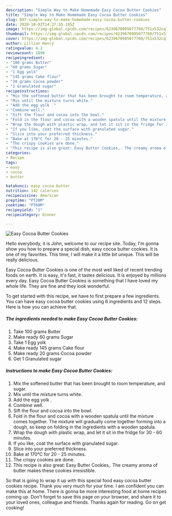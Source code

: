 ```yaml
---
description: "Simple Way to Make Homemade Easy Cocoa Butter Cookies"
title: "Simple Way to Make Homemade Easy Cocoa Butter Cookies"
slug: 897-simple-way-to-make-homemade-easy-cocoa-butter-cookies
date: 2020-10-02T14:37:55.195Z
image: https://img-global.cpcdn.com/recipes/6239670905077760/751x532cq70/easy-cocoa-butter-cookies-recipe-main-photo.jpg
thumbnail: https://img-global.cpcdn.com/recipes/6239670905077760/751x532cq70/easy-cocoa-butter-cookies-recipe-main-photo.jpg
cover: https://img-global.cpcdn.com/recipes/6239670905077760/751x532cq70/easy-cocoa-butter-cookies-recipe-main-photo.jpg
author: Lillian Henry
ratingvalue: 4.2
reviewcount: 1890
recipeingredient:
- "100 grams Butter"
- "60 grams Sugar"
- "1 Egg yolk"
- "145 grams Cake flour"
- "20 grams Cocoa powder"
- "1 Granulated sugar"
recipeinstructions:
- "Mix the softened butter that has been brought to room temperature, and sugar."
- "Mix until the mixture turns white."
- "Add the egg yolk ."
- "Combine well."
- "Sift the flour and cocoa into the bowl."
- "Fold in the flour and cocoa with a wooden spatula until the mixture comes together.  The mixture will gradually come together forming into a dough, so keep on folding in the ingredients with a wooden spatula."
- "Wrap the dough with plastic wrap, and let it sit in the fridge for 30 - 60 minutes."
- "If you like, coat the surface with granulated sugar."
- "Slice into your preferred thickness."
- "Bake at 170°C for 20 - 25 minutes."
- "The crispy cookies are done."
- "This recipe is also great: Easy Butter Cookies,. The creamy aroma of butter makes these cookies irresistible."
categories:
- Recipe
tags:
- easy
- cocoa
- butter

katakunci: easy cocoa butter 
nutrition: 142 calories
recipecuisine: American
preptime: "PT20M"
cooktime: "PT60M"
recipeyield: "1"
recipecategory: Dinner

---
```



![Easy Cocoa Butter Cookies](https://img-global.cpcdn.com/recipes/6239670905077760/751x532cq70/easy-cocoa-butter-cookies-recipe-main-photo.jpg)

Hello everybody, it is John, welcome to our recipe site. Today, I'm gonna show you how to prepare a special dish, easy cocoa butter cookies. It is one of my favorites. This time, I will make it a little bit unique. This will be really delicious.

Easy Cocoa Butter Cookies is one of the most well liked of recent trending foods on earth. It is easy, it's fast, it tastes delicious. It is enjoyed by millions every day. Easy Cocoa Butter Cookies is something that I have loved my whole life. They are fine and they look wonderful.




To get started with this recipe, we have to first prepare a few ingredients. You can have easy cocoa butter cookies using 6 ingredients and 12 steps. Here is how you can achieve that.

<!--inarticleads1-->

##### The ingredients needed to make Easy Cocoa Butter Cookies:

1. Take 100 grams Butter
1. Make ready 60 grams Sugar
1. Take 1 Egg yolk
1. Make ready 145 grams Cake flour
1. Make ready 20 grams Cocoa powder
1. Get 1 Granulated sugar




<!--inarticleads2-->

##### Instructions to make Easy Cocoa Butter Cookies:

1. Mix the softened butter that has been brought to room temperature, and sugar.
1. Mix until the mixture turns white.
1. Add the egg yolk .
1. Combine well.
1. Sift the flour and cocoa into the bowl.
1. Fold in the flour and cocoa with a wooden spatula until the mixture comes together.  The mixture will gradually come together forming into a dough, so keep on folding in the ingredients with a wooden spatula.
1. Wrap the dough with plastic wrap, and let it sit in the fridge for 30 - 60 minutes.
1. If you like, coat the surface with granulated sugar.
1. Slice into your preferred thickness.
1. Bake at 170°C for 20 - 25 minutes.
1. The crispy cookies are done.
1. This recipe is also great: Easy Butter Cookies,. The creamy aroma of butter makes these cookies irresistible.




So that is going to wrap it up with this special food easy cocoa butter cookies recipe. Thank you very much for your time. I am confident you can make this at home. There is gonna be more interesting food at home recipes coming up. Don't forget to save this page on your browser, and share it to your loved ones, colleague and friends. Thanks again for reading. Go on get cooking!
